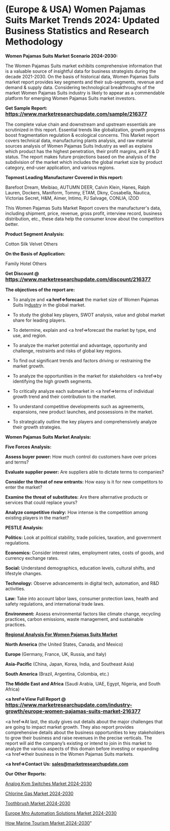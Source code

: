 # (Europe & USA) Women Pajamas Suits Market Trends 2024: Updated Business Statistics and Research Methodology

<strong>Women Pajamas Suits Market Scenario 2024-2030:</strong>

The Women Pajamas Suits market exhibits comprehensive information that is a valuable source of insightful data for business strategists during the decade 2021-2030. On the basis of historical data, Women Pajamas Suits market report provides key segments and their sub-segments, revenue and demand &amp; supply data. Considering technological breakthroughs of the market Women Pajamas Suits industry is likely to appear as a commendable platform for emerging Women Pajamas Suits market investors.

<strong>Get Sample Report: <a href=https://www.marketresearchupdate.com/sample/216377><font size=3 color=#0000ff>https://www.marketresearchupdate.com/sample/216377</font></a></strong>

The complete value chain and downstream and upstream essentials are scrutinized in this report. Essential trends like globalization, growth progress boost fragmentation regulation &amp; ecological concerns. This Market report covers technical data, manufacturing plants analysis, and raw material sources analysis of Women Pajamas Suits Industry as well as explains which product has the highest penetration, their profit margins, and R & D status. The report makes future projections based on the analysis of the subdivision of the market which includes the global market size by product category, end-user application, and various regions.

<strong>Topmost Leading Manufacturer Covered in this report:</strong>

Barefoot Dream, Meibiao, AUTUMN DEER, Calvin Klein, Hanes, Ralph Lauren, Dockers, Maniform, Tommy, ETAM, Dkny, Cosabella, Nautica, Victorias Secret, H&M, Aimer, Intimo, PJ Salvage, CONLIA, IZOD

This Women Pajamas Suits Market Report covers the manufacturer's data, including shipment, price, revenue, gross profit, interview record, business distribution, etc., these data help the consumer know about the competitors better.

<strong>Product Segment Analysis: </strong>

Cotton
Silk
Velvet
Others

<strong>On the Basis of Application:</strong>

Family
Hotel
Others

<strong>Get Discount @ <a href=https://www.marketresearchupdate.com/discount/216377><font size=3 color=#0000ff>https://www.marketresearchupdate.com/discount/216377</font></a></strong>

<strong><b>The objectives of the report are:</b></strong>

- To analyze and <strong><a href=><strong>forecast</strong></a></strong> the market size of Women Pajamas Suits In<a href=ASDF991299>dustr</a>y in the global market.

- To study the global key players, SWOT analysis, value and global market share for leading players.

- To determine, explain and <a href=>forecast</a> the market by type, end use, and region.

- To analyze the market potential and advantage, opportunity and challenge, restraints and risks of global key regions.

- To find out significant trends and factors driving or restraining the market growth.

- To analyze the opportunities in the market for stakeholders <a href=>by</a> identifying the high growth segments.

- To critically analyze each submarket in <a href=>terms</a> of individual growth trend and their contribution to the market.

- To understand competitive developments such as agreements, expansions, new product launches, and possessions in the market.

- To strategically outline the key players and comprehensively analyze their growth strategies.

<strong>Women Pajamas Suits Market Analysis:</strong>

<strong>Five Forces Analysis:</strong>

<strong>Assess buyer power:</strong> How much control do customers have over prices and terms?

<strong>Evaluate supplier power:</strong> Are suppliers able to dictate terms to companies?

<strong>Consider the threat of new entrants:</strong> How easy is it for new competitors to enter the market?

<strong>Examine the threat of substitutes:</strong> Are there alternative products or services that could replace yours?

<strong>Analyze competitive rivalry:</strong> How intense is the competition among existing players in the market?

<strong>PESTLE Analysis:</strong>

<strong>Politics:</strong> Look at political stability, trade policies, taxation, and government regulations.

<strong>Economics:</strong> Consider interest rates, employment rates, costs of goods, and currency exchange rates.

<strong>Social:</strong> Understand demographics, education levels, cultural shifts, and lifestyle changes.

<strong>Technology:</strong> Observe advancements in digital tech, automation, and R&D activities.

<strong>Law:</strong> Take into account labor laws, consumer protection laws, health and safety regulations, and international trade laws.

<strong>Environment:</strong> Assess environmental factors like climate change, recycling practices, carbon emissions, waste management, and sustainable practices.

<strong><u><b>Regional Analysis For Women Pajamas Suits Market</b></u></strong>

<strong><b>North America</b></strong> (the United States, Canada, and Mexico)

<strong><b>Europe </b></strong>(Germany, France, UK, Russia, and Italy)

<strong><b>Asia-Pacific</b></strong> (China, Japan, Korea, India, and Southeast Asia)

<strong><b>South America</b></strong> (Brazil, Argentina, Colombia, etc.)

<strong><b>The Middle East and Africa</b></strong> (Saudi Arabia, UAE, Egypt, Nigeria, and South Africa)

<strong><a href=>View Full Report</a> @ <a href=https://www.marketresearchupdate.com/industry-growth/europe-women-pajamas-suits-market-216377><font size=3 color=#0000ff>https://www.marketresearchupdate.com/industry-growth/europe-women-pajamas-suits-market-216377</font></a></strong>

<a href=>At last,</a> the study gives out details about the major challenges that are going to impact market growth. They also report provides comprehensive details about the business opportunities to key stakeholders to grow their business and raise revenues in the precise verticals. The report will aid the company’s existing or intend to join in this market to analyze the various aspects of this domain before investing or expanding <a href=>their</a> business in the Women Pajamas Suits markets.

<strong><a href=>Contact Us:</a></strong>
<strong>sales@marketresearchupdate.com</strong>

<strong>Our Other Reports:</strong>

<a href=https://www.linkedin.com/pulse/analog-kvm-switches-market-latest-report-outstanding-growth>Analog Kvm Switches Market 2024-2030</a>

<a href=https://www.linkedin.com/pulse/chlorine-gas-market-analysis-segment-region>Chlorine Gas Market 2024-2030</a>

<a href=https://www.linkedin.com/pulse/toothbrush-market-2023-remarking-enormous-growth-recent>Toothbrush Market 2024-2030</a>

<a href=https://www.linkedin.com/pulse/europe-mro-automation-solutions-market-2023-uqwif/>Europe Mro Automation Solutions Market 2024-2030</a>

<a href=https://www.linkedin.com/pulse/how-marine-tourism-market-witness-substantial-ppjoc/>How Marine Tourism Market 2024-2030</a>"
